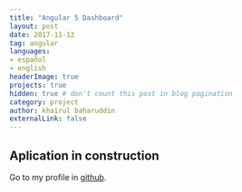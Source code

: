 ```yaml
---
title: "Angular 5 Dashboard"
layout: post
date: 2017-11-12
tag: angular
languages:
- español
- english
headerImage: true
projects: true
hidden: true # don't count this post in blog pagination
category: project
author: khairul baharuddin
externalLink: false
---
```


Aplication in construction
---
Go to my profile in [github](https://github.com/arul21).
